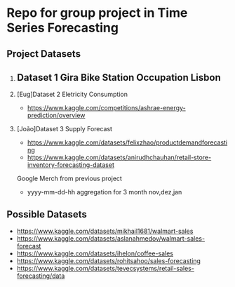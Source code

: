 # Repo for group project in Time Series Forecasting


## Project Datasets


1. Dataset 1 Gira Bike Station Occupation Lisbon
   - 

2. [Eug]Dataset 2 Eletricity Consumption
   - https://www.kaggle.com/competitions/ashrae-energy-prediction/overview

3. [João]Dataset 3 
   Supply Forecast
   - https://www.kaggle.com/datasets/felixzhao/productdemandforecasting
   - https://www.kaggle.com/datasets/anirudhchauhan/retail-store-inventory-forecasting-dataset

   Google Merch from previous project
   - yyyy-mm-dd-hh aggregation for 3 month nov,dez,jan



## Possible Datasets

- https://www.kaggle.com/datasets/mikhail1681/walmart-sales
- https://www.kaggle.com/datasets/aslanahmedov/walmart-sales-forecast
- https://www.kaggle.com/datasets/ihelon/coffee-sales
- https://www.kaggle.com/datasets/rohitsahoo/sales-forecasting
- https://www.kaggle.com/datasets/tevecsystems/retail-sales-forecasting/data